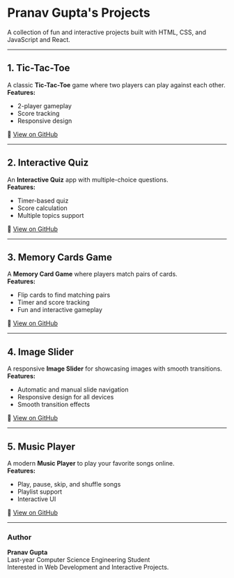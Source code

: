 # Pranav Gupta's Projects

A collection of fun and interactive projects built with HTML, CSS, and JavaScript and React.

---

## 1. Tic-Tac-Toe
A classic **Tic-Tac-Toe** game where two players can play against each other.  
**Features:**
- 2-player gameplay
- Score tracking
- Responsive design  

🔗 [View on GitHub](https://github.com/zero9179/tic-tac-toe)

---

## 2. Interactive Quiz
An **Interactive Quiz** app with multiple-choice questions.  
**Features:**
- Timer-based quiz
- Score calculation
- Multiple topics support  

🔗 [View on GitHub](https://github.com/zero9179/Interactive-Quiz)

---

## 3. Memory Cards Game
A **Memory Card Game** where players match pairs of cards.  
**Features:**
- Flip cards to find matching pairs
- Timer and score tracking
- Fun and interactive gameplay  

🔗 [View on GitHub](https://github.com/zero9179/Memory-Cards)

---

## 4. Image Slider
A responsive **Image Slider** for showcasing images with smooth transitions.  
**Features:**
- Automatic and manual slide navigation
- Responsive design for all devices
- Smooth transition effects  

🔗 [View on GitHub](https://github.com/zero9179/image-Slider)

---
## 5. Music Player
A modern **Music Player** to play your favorite songs online.  
**Features:**
- Play, pause, skip, and shuffle songs
- Playlist support
- Interactive UI  

🔗 [View on GitHub](https://github.com/zero9179/Music-Player)

---

### Author
**Pranav Gupta**  
Last-year Computer Science Engineering Student  
Interested in Web Development and Interactive Projects.
